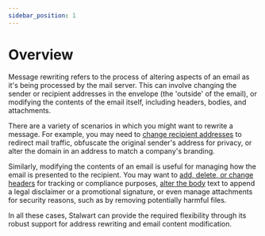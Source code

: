 ```yaml
---
sidebar_position: 1
---
```


# Overview

Message rewriting refers to the process of altering aspects of an email as it's being processed by the mail server. This can involve changing the sender or recipient addresses in the envelope (the 'outside' of the email), or modifying the contents of the email itself, including headers, bodies, and attachments. 

There are a variety of scenarios in which you might want to rewrite a message. For example, you may need to [change recipient addresses](/docs/mta/rewrite/address) to redirect mail traffic, obfuscate the original sender's address for privacy, or alter the domain in an address to match a company's branding. 

Similarly, modifying the contents of an email is useful for managing how the email is presented to the recipient. You may want to [add, delete, or change headers](/docs/mta/rewrite/headers) for tracking or compliance purposes, [alter the body](/docs/mta/rewrite/content) text to append a legal disclaimer or a promotional signature, or even manage attachments for security reasons, such as by removing potentially harmful files.

In all these cases, Stalwart can provide the required flexibility through its robust support for address rewriting and email content modification.
